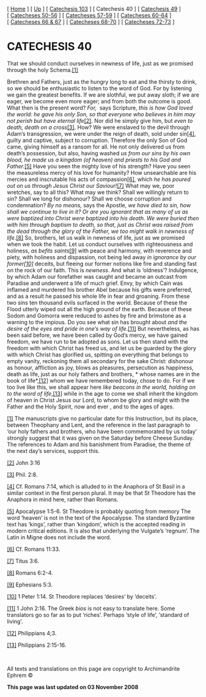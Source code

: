 \[ [Home](index.md) \] \[ [Up](lent.md) \] \[ [Catechesis 103](catechesis_103.md) \] \[ Catechesis 40 \] \[ [Catechesis 49](catechesis_49.md) \] \[ [Catecheses 50-56](ths50-56.md) \] \[ [Catecheses 57-59](ths57-59.md) \] \[ [Catecheses 60-64](ths60-64.md) \] \[ [Catecheses 66 & 67](ths66-67.md) \] \[ [Catecheses 68-70](ths68-70.md) \] \[ [Catecheses 72-73](ths72-73.md) \]

CATECHESIS 40
=============

That we should conduct ourselves in newness of life, just as we promised through the holy Schema.<a href="#_ftn1" id="_ftnref1">[1]</a>

Brethren and Fathers, just as the hungry long to eat and the thirsty to drink, so we should be enthusiastic to listen to the word of God. For by listening we gain the greatest benefits. If we are slothful, we put away sloth; if we are eager, we become even more eager; and from both the outcome is good. What then is the present word? *<span lang="EN-US" style="mso-ansi-language:EN-US;mso-bidi-language:HE">For, </span>*<span lang="EN-US" style="mso-ansi-language:EN-US;mso-bidi-language:HE"> says Scripture, *this is how God loved the world: he gave his only Son, so that everyone who believes in him may not perish but have eternal life*<a href="#_ftn2" id="_ftnref2">[2]</a>*.* Nor did he simply give him, but *even to death, death on a cross*<a href="#_ftn3" id="_ftnref3">[3]</a></span>. How? We were enslaved to the devil through Adam’s transgression, we were under the reign of death, sold under sin<a href="#_ftn4" id="_ftnref4">[4]</a>, guilty and captive, subject to corruption. Therefore the only Son of God came, giving himself as a ransom for all. He not only delivered us from death’s possession, but also, having washed *us from our sins by his own blood, he made us a kingdom (of heaven) and priests to his God and Father.*<a href="#_ftn5" id="_ftnref5">[5]</a> Have you seen the mighty love of his strength? Have you seen the measureless mercy of his love for humanity? How unsearchable are his mercies and inscrutable his acts of compassion<a href="#_ftn6" id="_ftnref6">[6]</a>, which *he has poured out on us through Jesus Christ our Saviour!*<a href="#_ftn7" id="_ftnref7">[7]</a> What may we, poor wretches, say to all this? What may we think? Shall we willingly return to sin? Shall we long for dishonour? Shall we choose corruption and condemnation? *By no means,* says the Apostle, *we have died to sin, how shall we continue to live in it? Or are you ignorant that as many of us as were baptized into Christ were baptized into his death. We were buried then with him through baptism to death, so that, just as Christ was raised from the dead through the glory of the Father, we too might walk in newness of life*.<a href="#_ftn8" id="_ftnref8">[8]</a> So, brothers, let us walk in newness of life, just as we promised when we took the habit. Let us conduct ourselves with righteousness and holiness, *as befits saints*<a href="#_ftn9" id="_ftnref9">[9]</a> with peace and harmony, with reverence and piety, with holiness and dispassion, not being led away *in ignorance by our former<a href="#_ftn10" id="_ftnref10">[10]</a>* deceits, but fleeing our former notions like fire and standing fast on the rock of our faith. This is *newness*. And what is ‘oldness’? Indulgence, by which Adam our forefather was caught and became an outcast from Paradise and underwent a life of much grief. Envy, by which Cain was inflamed and murdered his brother Abel because his gifts were preferred, and as a result he passed his whole life in fear and groaning. From these two sins ten thousand evils surfaced in the world. Because of these the Flood utterly wiped out all the high ground of the earth. Because of these Sodom and Gomorra were reduced to ashes by fire and brimstone as a warning to the impious. Do you see what sin has brought about *and the desire of the eyes and pride in one’s way of life*.<a href="#_ftn11" id="_ftnref11">[11]</a> But nevertheless, as has been said before, we have been called by God’s mercy, we have gained freedom, we have run to be adopted as sons. Let us then stand with the freedom with which Christ has freed us, and let us be guarded by the glory with which Christ has glorified us, spitting on everything that belongs to empty vanity, reckoning them all secondary for the sake Christ: dishonour as honour, affliction as joy, blows as pleasures, persecution as happiness, death as life, just as our holy fathers and brothers, * whose names are in the book of life*,<a href="#_ftn12" id="_ftnref12">[12]</a> whom we have remembered today, chose to do. For if we too live like this, we shall appear here *like beacons in the world, holding on to the word of life*,<a href="#_ftn13" id="_ftnref13">[13]</a> while in the age to come we shall inherit the kingdom of heaven in Christ Jesus our Lord, to whom be glory and might with the Father and the Holy Spirit, now and ever , and to the ages of ages.

<a href="#_ftnref1" id="_ftn1">[1]</a> The manuscripts give no particular date for this Instruction, but its place, between Theophany and Lent, and the reference in the last paragraph to ‘our holy fathers and brothers, who have been commemorated by us today’ strongly suggest that it was given on the Saturday before Cheese Sunday. The references to Adam and his banishment from Paradise, the theme of the next day’s services, support this.

<a href="#_ftnref2" id="_ftn2">[2]</a> John 3:16

<a href="#_ftnref3" id="_ftn3">[3]</a> Phil. 2:8.

<a href="#_ftnref4" id="_ftn4">[4]</a> Cf. Romans 7:14, which is alluded to in the Anaphora of St Basil in a similar context in the first person plural. It may be that St Theodore has the Anaphora in mind here, rather than Romans.

<a href="#_ftnref5" id="_ftn5">[5]</a> Apocalypse 1:5-6. St Theodore is probably quoting from memory The word ‘heaven’ is not in the text of the Apocalypse. The standard Byzantine text has ‘kings’, rather than ‘kingdom’, which is the accepted reading in modern critical editions. It is also that underlying the Vulgate’s ‘regnum’. The Latin in Migne does not include the word.

<a href="#_ftnref6" id="_ftn6">[6]</a> Cf. Romans 11:33.

<a href="#_ftnref7" id="_ftn7">[7]</a> Titus 3:6.

<a href="#_ftnref8" id="_ftn8">[8]</a> Romans 6:2-4.

<a href="#_ftnref9" id="_ftn9">[9]</a> Ephesians 5:3.

<a href="#_ftnref10" id="_ftn10">[10]</a> 1 Peter 1:14. St Theodore replaces ‘desires’ by ‘deceits’.

<a href="#_ftnref11" id="_ftn11">[11]</a> 1 John 2:16. The Greek *bios* is not easy to translate here. Some translators go so far as to put ‘riches’. Perhaps ‘style of life’, ‘standard of living’.

<a href="#_ftnref12" id="_ftn12">[12]</a> Philippians 4;3.

<a href="#_ftnref13" id="_ftn13">[13]</a> Philippians 2:15-16.

 

All texts and translations on this page are copyright to Archimandrite Ephrem ©

**This page was last updated on 03 November 2008**
